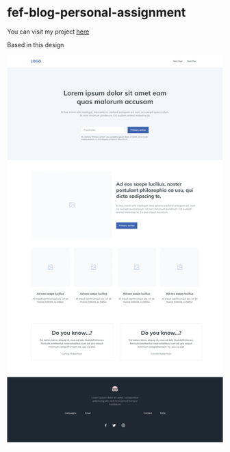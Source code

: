 # fef-blog-personal-assignment

You can visit my project [here](https://noemims.github.io/fef-blog-personal-assignment/)

Based in this design

![My Mockup](https://github.com/NoemiMS/fef-blog-personal-assignment/blob/main/assets/imgs/mockup.jpg)
